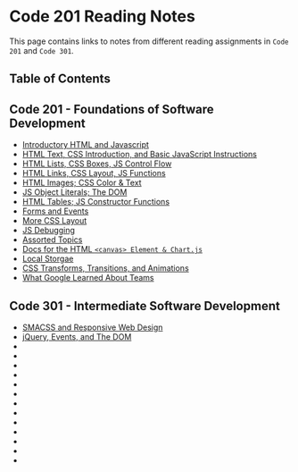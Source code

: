 # Code 201 Reading Notes

This page contains links to notes from different reading assignments in `Code 201` and `Code 301`.

## __Table of Contents__

## Code 201 - Foundations of Software Development
* [Introductory HTML and Javascript](code-201/class-01.md)
* [HTML Text, CSS Introduction, and Basic JavaScript Instructions](code-201/class-02.md)
* [HTML Lists, CSS Boxes, JS Control Flow](code-201/class-03.md)
* [HTML Links, CSS Layout, JS Functions](code-201/class-04.md)
* [HTML Images; CSS Color & Text](code-201/class-05.md)
* [JS Object Literals; The DOM](code-201/class-06.md)
* [HTML Tables; JS Constructor Functions](code-201/class-07.md)
* [Forms and Events](code-201/class-08.md)
* [More CSS Layout](code-201/class-09.md)
* [JS Debugging](code-201/class-10.md)
* [Assorted Topics](code-201/class-11.md)
* [Docs for the HTML `<canvas> Element & Chart.js`](code-201/class-12.md)
* [Local Storgae](code-201/class-13.md)
* [CSS Transforms, Transitions, and Animations](code-201/class-14.md)
* [What Google Learned About Teams](code-201/class-15.md)

## Code 301 - Intermediate Software Development
* [SMACSS and Responsive Web Design](code-301/read-01.md)
* [jQuery, Events, and The DOM](code-301/read-02.md)
* [](code-301/read-03.md)
* [](code-301/read-04.md)
* [](code-301/read-05.md)
* [](code-301/read-06.md)
* [](code-301/read-07.md)
* [](code-301/read-08.md)
* [](code-301/read-09.md)
* [](code-301/read-10.md)
* [](code-301/read-11.md)
* [](code-301/read-12.md)
* [](code-301/read-13.md)
* [](code-301/read-14.md)
* [](code-301/read-15.md)

